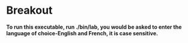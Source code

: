 # Breakout
**To run this executable, run ./bin/lab, you would be asked to enter the language of choice-English and French, it is case sensitive.**
